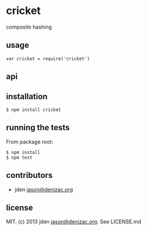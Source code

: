 # cricket
composite hashing

## usage

    var cricket = require('cricket')

## api


## installation

    $ npm install cricket


## running the tests

From package root:

    $ npm install
    $ npm test


## contributors

- jden <jason@denizac.org>


## license

MIT. (c) 2013 jden <jason@denizac.org>. See LICENSE.md

